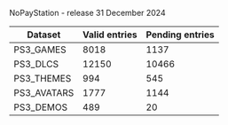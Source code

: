 NoPayStation - release 31 December 2024

|  Dataset  |Valid entries|Pending entries|
|-----------|-------------|---------------|
| PS3_GAMES |     8018    |      1137     |
|  PS3_DLCS |    12150    |     10466     |
| PS3_THEMES|     994     |      545      |
|PS3_AVATARS|     1777    |      1144     |
| PS3_DEMOS |     489     |       20      |